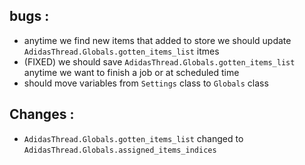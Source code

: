 ## bugs :
- anytime we find new items that added to store we should update `AdidasThread.Globals.gotten_items_list` itmes 
- (FIXED) we should save `AdidasThread.Globals.gotten_items_list` anytime we want to finish a job or at scheduled time 
- should move variables from `Settings` class to `Globals` class




## Changes : 
- `AdidasThread.Globals.gotten_items_list` changed to `AdidasThread.Globals.assigned_items_indices`
